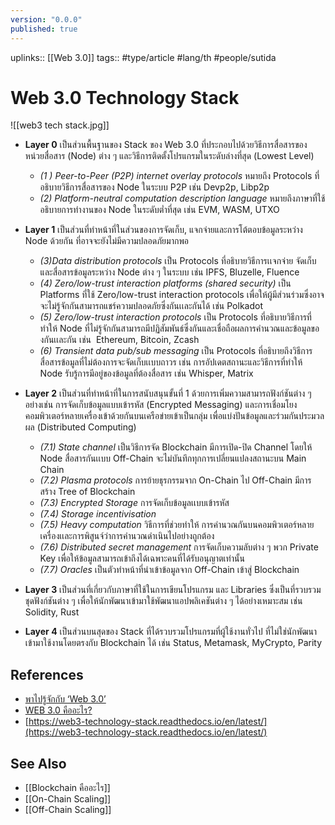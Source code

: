 ```yaml
---
version: "0.0.0"
published: true
---
```

uplinks:: [[Web 3.0]]
tags:: #type/article #lang/th #people/sutida 
# Web 3.0 Technology Stack
![[web3 tech stack.jpg]]
- **Layer 0** เป็นส่วนพื้นฐานของ Stack ของ Web 3.0 ที่ประกอบไปด้วยวิธีการสื่อสารของหน่วยสื่อสาร (Node) ต่าง ๆ และวิธีการติดตั้งโปรแกรมในระดับล่างที่สุด (Lowest Level)
	- *(1 ) Peer-to-Peer (P2P) internet overlay protocols*  หมายถึง Protocols ที่อธิบายวิธีการสื่อสารของ Node ในระบบ P2P เช่น Devp2p, Libp2p
	- *(2) Platform-neutral computation description language* หมายถึงภาษาที่ใช้อธิบายการทำงานของ Node ในระดับต่ำที่สุด เช่น EVM, WASM, UTXO

- **Layer 1** เป็นส่วนที่ทำหน้าที่ในส่วนของการจัดเก็บ, แจกจ่ายและการโต้ตอบข้อมูลระหว่าง Node ด้วยกัน ที่อาจจะยังไม่มีความปลอดภัยมากพอ
    -   _(3)Data distribution protocols_ เป็น Protocols ที่อธิบายวิธีการเเจกจ่าย จัดเก็บและสื่อสารข้อมูลระหว่าง Node ต่าง ๆ ในระบบ เช่น IPFS, Bluzelle, Fluence
    -   _(4) Zero/low-trust interaction platforms (shared security)_ เป็น Platforms ที่ใช้ Zero/low-trust interaction protocols เพื่อให้ผู้มีส่วนร่วมซึ่งอาจจะไม่รู้จักกันสามารถแชร์ความปลอดภัยซึ่งกันเเละกันได้ เช่น Polkadot
    -   _(5) Zero/low-trust interaction protocols_ เป็น Protocols ที่อธิบายวิธีการที่ทำให้ Node ที่ไม่รู้จักกันสามารถมีปฏิสัมพันธ์ซึ่งกันและเชื่อถือผลการคำนวณและข้อมูลของกันเเละกัน เช่น  Ethereum, Bitcoin, Zcash
    -   _(6) Transient data pub/sub messaging_ เป็น Protocols ที่อธิบายถึงวิธีการสื่อสารข้อมูลที่ไม่ต้องการจะจัดเก็บเเบบถาวร เช่น การอัปเดตสถานะและวิธีการที่ทำให้ Node รับรู้การมีอยู่ของข้อมูลที่ต้องสื่อสาร เช่น Whisper, Matrix
    
-  **Layer 2** เป็นส่วนที่ทำหน้าที่ในการสนับสนุนขั้นที่ 1 ด้วยการเพิ่มความสามารถฟังก์ชันต่าง ๆ อย่างเช่น การจัดเก็บข้อมูลแบบเข้ารหัส (Encrypted Messaging) และการเชื่อมโยงคอมพิวเตอร์หลายเครื่องเข้าด้วยกันบนเครือข่ายเข้าเป็นกลุ่ม เพื่อแบ่งปันข้อมูลและร่วมกันประมวลผล (Distributed Computing)
    -   _(7.1) State channel_ เป็นวิธีการจัด Blockchain มีการเปิด-ปิด Channel โดยให้ Node สื่อสารกันเเบบ Off-Chain จะไม่บันทึกทุกการเปลี่ยนแปลงสถานะบน Main Chain
    -   _(7.2) Plasma protocols_ การย้ายธุรกรรมจาก On-Chain ไป Off-Chain มีการสร้าง Tree of Blockchain
    -   _(7.3) Encrypted Storage_ การจัดเก็บข้อมูลเเบบเข้ารหัส
    -   _(7.4) Storage incentivisation_
    -   _(7.5) Heavy computation_ วิธีการที่ช่วยทำให้ การคำนวณกันบนคอมพิวเตอร์หลายเครื่องเเละการพิสูนจ์ว่าการคำนวณดำเนินไปอย่างถูกต้อง
    -   _(7.6) Distributed secret management_ การจัดเก็บความลับต่าง ๆ พวก Private Key เพื่อให้ข้อมูลสามารถเข้าถึงได้เฉพาะคนที่ได้รับอนุญาตเท่านั้น
    -   _(7.7) Oracles_ เป็นตัวทำหน้าที่นำเข้าข้อมูลจาก Off-Chain เข้าสู่ Blockchain
    
-  **Layer 3** เป็นส่วนที่เกี่ยวกับภาษาที่ใช้ในการเขียนโปรแกรม และ Libraries ซึ่งเป็นที่รวบรวมชุดฟังก์ชันต่าง ๆ เพื่อให้นักพัฒนาเข้ามาใช้พัฒนาแอปพลิเคชันต่าง ๆ ได้อย่างเหมาะสม เช่น Solidity, Rust
    
-  **Layer 4** เป็นส่วนบนสุดของ Stack ที่ได้รวบรวมโปรแกรมที่ผู้ใช้งานทั่วไป ที่ไม่ใช่นักพัฒนาเข้ามาใช้งานโดยตรงกับ Blockchain ได้ เช่น Status, Metamask, MyCrypto, Parity

## References
-   [พาไปรู้จักกับ ‘Web 3.0’](https://www.beartai.com/article/tech-article/914953)
-   [WEB 3.0 คืออะไร?](https://www.finnomena.com/zipmex/what-is-web-3-0/)
-   [https://web3-technology-stack.readthedocs.io/en/latest/](https://web3-technology-stack.readthedocs.io/en/latest/)

## See Also
- [[Blockchain คืออะไร]]
- [[On-Chain Scaling]]
- [[Off-Chain Scaling]]
